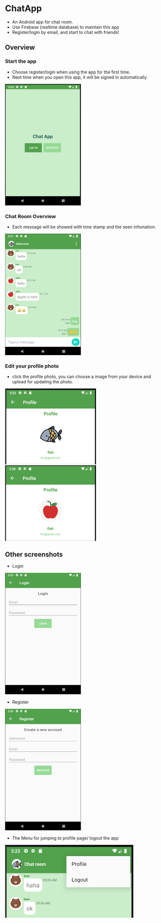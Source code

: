 # ChatApp
- An Android app for chat room.
- Use Firebase (realtime database) to maintain this app
- Register/login by email, and start to chat with friends!


## Overview
### Start the app
- Choose register/login when using the app for the first time.
- Next time when you open this app, it will be signed in automatically.
  
<img src="./screenshots/startscene.PNG" alt="startscene" width="250" height="400"/>

### Chat Room Overview
- Each message will be showed with time stamp and the seen infomation. 
  
<img src="./screenshots/chatroom.PNG" alt="chatroom" height="400px" width="250px"/>

### Edit your profile photo
  - click the profile photo, you can choose a image from your device and upload for updating the photo.
  
<img src="./screenshots/profile.PNG" alt="profile" width="300"/> <img src="./screenshots/profile2.PNG" alt="profile2" width="300"/>


## Other screenshots
- Login

<img src="./screenshots/login.PNG" alt="login" width="250" height="400"/>

- Register

<img src="./screenshots/register.PNG" alt="register" width="250" height="400"/>

- The Menu for jumping to profile page/ logout the app

<img src="./screenshots/menu.PNG" alt="menu"/>

